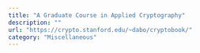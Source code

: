 ```yaml
---
title: "A Graduate Course in Applied Cryptography"
description: ""
url: "https://crypto.stanford.edu/~dabo/cryptobook/"
category: "Miscellaneous"
---
```

